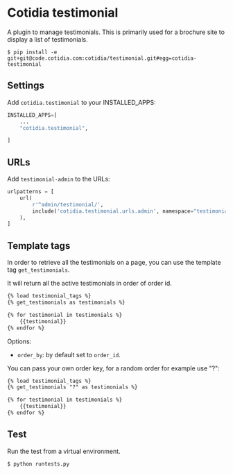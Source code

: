 # Cotidia testimonial

A plugin to manage testimonials. This is primarily used for a brochure
site to display a list of testimonials.

```console
$ pip install -e git+git@code.cotidia.com:cotidia/testimonial.git#egg=cotidia-testimonial
```

## Settings

Add `cotidia.testimonial` to your INSTALLED_APPS:

```python
INSTALLED_APPS=[
    ...
    "cotidia.testimonial",

]
```

## URLs

Add `testimonial-admin` to the URLs:

```python
urlpatterns = [
    url(
        r'^admin/testimonial/',
        include('cotidia.testimonial.urls.admin', namespace="testimonial-admin")
    ),
]
```

## Template tags

In order to retrieve all the testimonials on a page, you can use the
template tag `get_testimonials`.

It will return all the active testimonials in order of order id.

```html
{% load testimonial_tags %}
{% get_testimonials as testimonials %}

{% for testimonial in testimonials %}
    {{testimonial}}
{% endfor %}
```

Options:

- `order_by`: by default set to `order_id`.

You can pass your own order key, for a random order for example use "?":

```html
{% load testimonial_tags %}
{% get_testimonials "?" as testimonials %}

{% for testimonial in testimonials %}
    {{testimonial}}
{% endfor %}
```

## Test

Run the test from a virtual environment.

```console
$ python runtests.py
```
